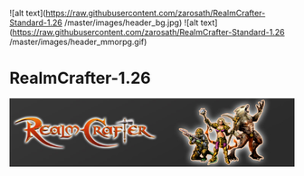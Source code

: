 ![alt text](https://raw.githubusercontent.com/zarosath/RealmCrafter-Standard-1.26
/master/images/header_bg.jpg)
![alt text](https://raw.githubusercontent.com/zarosath/RealmCrafter-Standard-1.26
/master/images/header_mmorpg.gif)

# RealmCrafter-1.26
![Screenshot](header_bg.jpg)

